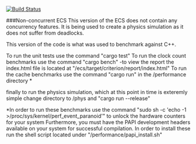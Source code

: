 [![Build Status](https://travis-ci.com/bonorumetmalorum/game_engine.svg?token=L25q4BBpBAoZ4k9LTWsW&branch=master)](https://travis-ci.com/bonorumetmalorum/game_engine)

###Non-concurrent ECS
This version of the ECS does not contain any concurrency features. It is being used to create a physics simulation as it does not suffer from deadlocks.

This version of the code is what was used to benchmark against C++.

To run the unit tests use the command "cargo test"
To run the clock count benchmarks use the command "cargo bench"
-to view the report the index.html file is located at "/ecs/target/criterion/report/index.html"
To run the cache benchmarks use the command "cargo run" in the /performance directory *

finally to run the physics simulation, which at this point in time is exteremly simple change directory to /phys and "cargo run --release"


*In order to run these benchmarks use the command "sudo sh -c 'echo -1 >/proc/sys/kernel/perf_event_paranoid'" to unlock the hardware counters for your system
Furthermore, you must have the PAPI development headers available on your system for successful compilation. In order to install these run the shell script located under "/performance/papi_install.sh"

